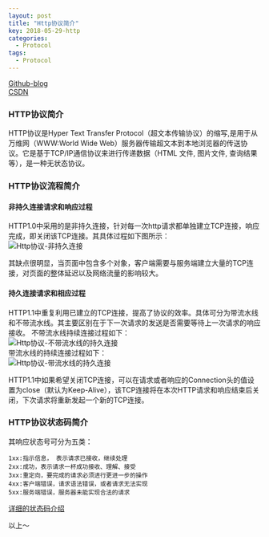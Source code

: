 ```yaml
---
layout: post
title: "Http协议简介"
key: 2018-05-29-http
categories:
  - Protocol
tags:
  - Protocol
---
```


[Github-blog](https://xftony.github.io/all.html)         
[CSDN](https://blog.csdn.net/xftony)  

### HTTP协议简介    
HTTP协议是Hyper Text Transfer Protocol（超文本传输协议）的缩写,是用于从万维网（WWW:World Wide Web）服务器传输超文本到本地浏览器的传送协议。它是基于TCP/IP通信协议来进行传递数据（HTML 文件, 图片文件, 查询结果等），是一种无状态协议。
<!--more-->  
### HTTP协议流程简介  
#### 非持久连接请求和响应过程  
HTTP1.0中采用的是非持久连接，针对每一次http请求都单独建立TCP连接，响应完成，即关闭该TCP连接。其具体过程如下图所示：  
![Http协议-非持久连接](https://raw.githubusercontent.com/xftony/xftony.github.io/master/_images/2018-05-29-Http协议-非持久连接.png)  

其缺点很明显，当页面中包含多个对象，客户端需要与服务端建立大量的TCP连接，对页面的整体延迟以及网络流量的影响较大。

#### 持久连接请求和相应过程  
HTTP1.1中重复利用已建立的TCP连接，提高了协议的效率。具体可分为带流水线和不带流水线。其主要区别在于下一次请求的发送是否需要等待上一次请求的响应接收。
不带流水线持续连接过程如下：  
![Http协议-不带流水线的持久连接](https://raw.githubusercontent.com/xftony/xftony.github.io/master/_images/2018-05-29-Http协议-不带流水线的持久连接.png)    
带流水线的持续连接过程如下：  
![Http协议-带流水线的持久连接](https://raw.githubusercontent.com/xftony/xftony.github.io/master/_images/2018-05-29-Http协议-带流水线的持久连接.png)    

HTTP1.1中如果希望关闭TCP连接，可以在请求或者响应的Connection头的值设置为close（默认为Keep-Alive），该TCP连接将在本次HTTP请求和响应结束后关闭，下次请求将重新发起一个新的TCP连接。  

### HTTP协议状态码简介  
其响应状态号可分为五类：  

    1xx:指示信息， 表示请求已接收，继续处理  
    2xx:成功，表示请求一杯成功接收、理解、接受  
    3xx:重定向，要完成的请求必须进行更进一步的操作 
    4xx:客户端错误，请求语法错误，或者请求无法实现  
    5xx:服务端错误，服务器未能实现合法的请求  

[详细的状态码介绍](https://baike.baidu.com/item/HTTP%E7%8A%B6%E6%80%81%E7%A0%81/5053660?fr=aladdin)  

以上～  
   
